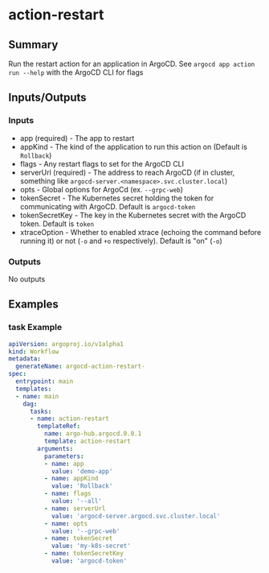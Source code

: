 # action-restart

## Summary
Run the restart action for an application in ArgoCD. See `argocd app action run --help` with the ArgoCD CLI for flags

## Inputs/Outputs

### Inputs
* app (required) - The app to restart
* appKind - The kind of the application to run this action on (Default is `Rollback`)
* flags - Any restart flags to set for the ArgoCD CLI
* serverUrl (required) - The address to reach ArgoCD (if in cluster, something like `argocd-server.<namespace>.svc.cluster.local`)
* opts - Global options for ArgoCd (ex. `--grpc-web`)
* tokenSecret - The Kubernetes secret holding the token for communicating with ArgoCD. Default is `argocd-token`
* tokenSecretKey - The key in the Kubernetes secret with the ArgoCD token. Default is `token`
* xtraceOption - Whether to enabled xtrace (echoing the command before running it) or not (`-o` and `+o` respectively). Default is "on" (`-o`)


### Outputs
No outputs

## Examples

### task Example
```yaml
apiVersion: argoproj.io/v1alpha1
kind: Workflow
metadata:
  generateName: argocd-action-restart-
spec:
  entrypoint: main
  templates:
  - name: main
    dag:
      tasks:
      - name: action-restart
        templateRef:
          name: argo-hub.argocd.0.0.1
          template: action-restart
        arguments:
          parameters:
          - name: app
            value: 'demo-app'
          - name: appKind
            value: 'Rollback'
          - name: flags
            value: '--all'
          - name: serverUrl
            value: 'argocd-server.argocd.svc.cluster.local'
          - name: opts
            value: '--grpc-web'
          - name: tokenSecret
            value: 'my-k8s-secret'
          - name: tokenSecretKey
            value: 'argocd-token'
```